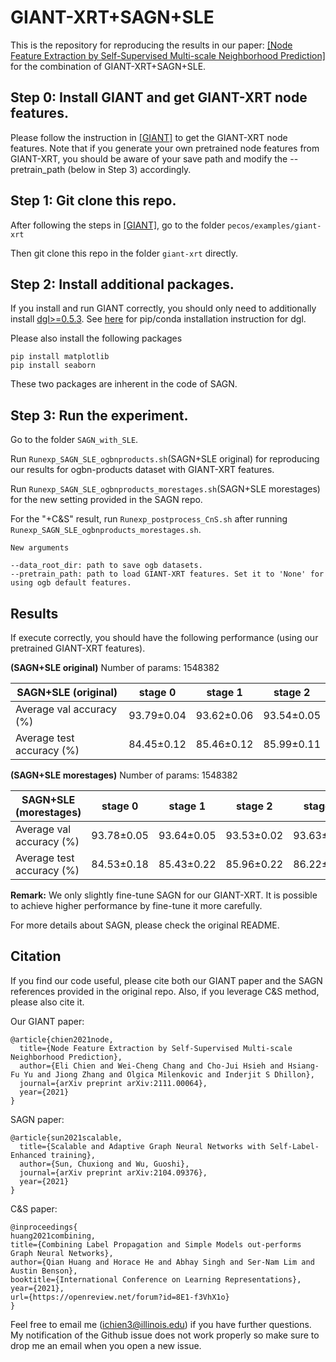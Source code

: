 # GIANT-XRT+SAGN+SLE

This is the repository for reproducing the results in our paper: [[Node Feature Extraction by Self-Supervised Multi-scale Neighborhood Prediction]](https://arxiv.org/pdf/2111.00064.pdf) for the combination of GIANT-XRT+SAGN+SLE.

## Step 0: Install GIANT and get GIANT-XRT node features.
Please follow the instruction in [[GIANT]](https://github.com/amzn/pecos/tree/mainline/examples/giant-xrt) to get the GIANT-XRT node features. Note that if you generate your own pretrained node features from GIANT-XRT, you should be aware of your save path and modify the --pretrain_path (below in Step 3) accordingly.

## Step 1: Git clone this repo.
After following the steps in [[GIANT]](https://github.com/amzn/pecos/tree/mainline/examples/giant-xrt), go to the folder
`pecos/examples/giant-xrt`

Then git clone this repo in the folder `giant-xrt` directly.

## Step 2: Install additional packages.
If you install and run GIANT correctly, you should only need to additionally install [dgl>=0.5.3](https://github.com/dmlc/dgl). See [here](https://www.dgl.ai/pages/start.html) for pip/conda installation instruction for dgl.

Please also install the following packages
```
pip install matplotlib
pip install seaborn
```

These two packages are inherent in the code of SAGN.

## Step 3: Run the experiment.
Go to the folder `SAGN_with_SLE`.

Run `Runexp_SAGN_SLE_ogbnproducts.sh`(SAGN+SLE original) for reproducing our results for ogbn-products dataset with GIANT-XRT features.

Run `Runexp_SAGN_SLE_ogbnproducts_morestages.sh`(SAGN+SLE morestages) for the new setting provided in the SAGN repo.

For the "+C&S" result, run `Runexp_postprocess_CnS.sh` after running `Runexp_SAGN_SLE_ogbnproducts_morestages.sh`.

```
New arguments

--data_root_dir: path to save ogb datasets.
--pretrain_path: path to load GIANT-XRT features. Set it to 'None' for using ogb default features.
``` 

## Results
If execute correctly, you should have the following performance (using our pretrained GIANT-XRT features).

**(SAGN+SLE original)** Number of params: 1548382

| SAGN+SLE (original) | stage 0 | stage 1 | stage 2 |
|---|---|---|---|
| Average val accuracy (%) | 93.79±0.04 | 93.62±0.06 | 93.54±0.05 |
| Average test accuracy (%) | 84.45±0.12 | 85.46±0.12 | 85.99±0.11 |

**(SAGN+SLE morestages)** Number of params: 1548382

| SAGN+SLE (morestages) | stage 0 | stage 1 | stage 2 | stage 3 | +C&S |
|---|---|---|---|---|---|
| Average val accuracy (%) | 93.78±0.05 | 93.64±0.05 | 93.53±0.02 | 93.63±0.05 | 93.52±0.05 |
| Average test accuracy (%) | 84.53±0.18 | 85.43±0.22 | 85.96±0.22 | 86.22±0.22 | 86.43±0.20 |

**Remark:** We only slightly fine-tune SAGN for our GIANT-XRT. It is possible to achieve higher performance by fine-tune it more carefully.

For more details about SAGN, please check the original README.

## Citation
If you find our code useful, please cite both our GIANT paper and the SAGN references provided in the original repo. Also, if you leverage C&S method, please also cite it.

Our GIANT paper:
```
@article{chien2021node,
  title={Node Feature Extraction by Self-Supervised Multi-scale Neighborhood Prediction},
  author={Eli Chien and Wei-Cheng Chang and Cho-Jui Hsieh and Hsiang-Fu Yu and Jiong Zhang and Olgica Milenkovic and Inderjit S Dhillon},
  journal={arXiv preprint arXiv:2111.00064},
  year={2021}
}
```

SAGN paper:

```
@article{sun2021scalable,
  title={Scalable and Adaptive Graph Neural Networks with Self-Label-Enhanced training},
  author={Sun, Chuxiong and Wu, Guoshi},
  journal={arXiv preprint arXiv:2104.09376},
  year={2021}
}
```

C&S paper:

```
@inproceedings{
huang2021combining,
title={Combining Label Propagation and Simple Models out-performs Graph Neural Networks},
author={Qian Huang and Horace He and Abhay Singh and Ser-Nam Lim and Austin Benson},
booktitle={International Conference on Learning Representations},
year={2021},
url={https://openreview.net/forum?id=8E1-f3VhX1o}
}
```

Feel free to email me (ichien3@illinois.edu) if you have further questions. My notification of the Github issue does not work properly so make sure to drop me an email when you open a new issue.
